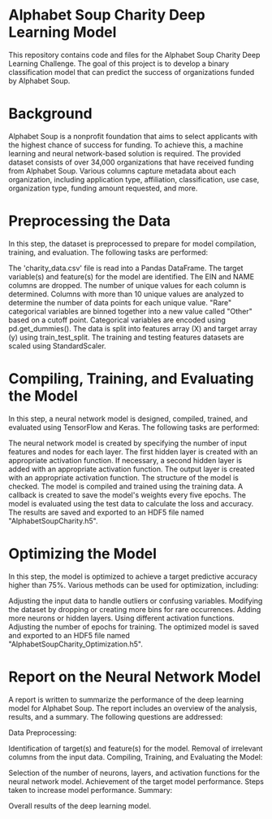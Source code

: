 
# Alphabet Soup Charity Deep Learning Model

This repository contains code and files for the Alphabet Soup Charity Deep Learning Challenge. The goal of this project is to develop a binary classification model that can predict the success of organizations funded by Alphabet Soup.

# Background

Alphabet Soup is a nonprofit foundation that aims to select applicants with the highest chance of success for funding. To achieve this, a machine learning and neural network-based solution is required. The provided dataset consists of over 34,000 organizations that have received funding from Alphabet Soup. Various columns capture metadata about each organization, including application type, affiliation, classification, use case, organization type, funding amount requested, and more.

# Preprocessing the Data

In this step, the dataset is preprocessed to prepare for model compilation, training, and evaluation. The following tasks are performed:

The 'charity_data.csv' file is read into a Pandas DataFrame.
The target variable(s) and feature(s) for the model are identified.
The EIN and NAME columns are dropped.
The number of unique values for each column is determined.
Columns with more than 10 unique values are analyzed to determine the number of data points for each unique value.
"Rare" categorical variables are binned together into a new value called "Other" based on a cutoff point.
Categorical variables are encoded using pd.get_dummies().
The data is split into features array (X) and target array (y) using train_test_split.
The training and testing features datasets are scaled using StandardScaler.

# Compiling, Training, and Evaluating the Model

In this step, a neural network model is designed, compiled, trained, and evaluated using TensorFlow and Keras. The following tasks are performed:

The neural network model is created by specifying the number of input features and nodes for each layer.
The first hidden layer is created with an appropriate activation function.
If necessary, a second hidden layer is added with an appropriate activation function.
The output layer is created with an appropriate activation function.
The structure of the model is checked.
The model is compiled and trained using the training data.
A callback is created to save the model's weights every five epochs.
The model is evaluated using the test data to calculate the loss and accuracy.
The results are saved and exported to an HDF5 file named "AlphabetSoupCharity.h5".

# Optimizing the Model

In this step, the model is optimized to achieve a target predictive accuracy higher than 75%. Various methods can be used for optimization, including:

Adjusting the input data to handle outliers or confusing variables.
Modifying the dataset by dropping or creating more bins for rare occurrences.
Adding more neurons or hidden layers.
Using different activation functions.
Adjusting the number of epochs for training.
The optimized model is saved and exported to an HDF5 file named "AlphabetSoupCharity_Optimization.h5".

# Report on the Neural Network Model

A report is written to summarize the performance of the deep learning model for Alphabet Soup. The report includes an overview of the analysis, results, and a summary. The following questions are addressed:

Data Preprocessing:

Identification of target(s) and feature(s) for the model.
Removal of irrelevant columns from the input data.
Compiling, Training, and Evaluating the Model:

Selection of the number of neurons, layers, and activation functions for the neural network model.
Achievement of the target model performance.
Steps taken to increase model performance.
Summary:

Overall results of the deep learning model.
